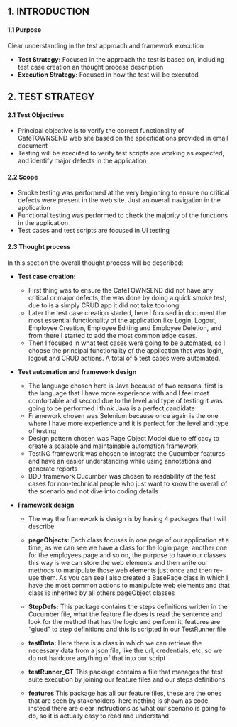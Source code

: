 
## 1. INTRODUCTION
#### 1.1 Purpose
Clear understanding in the test approach and framework execution 
	
-	**Test Strategy:** Focused in the approach the test is based on, including test case creation an thought process description 
-	**Execution Strategy:** Focused in how the test will be executed 


## 2. TEST STRATEGY
#### 2.1 Test Objectives
-	Principal objective is to verify the correct functionality of CaféTOWNSEND web site based on the specifications provided in email document
-	Testing will be executed to verify test scripts are working as expected, and identify major defects in the application 	

#### 2.2 Scope 
-   Smoke testing was performed at the very beginning to ensure no critical defects were 	present in the web site. Just an overall navigation in the application
-   Functional testing was performed to check the majority of the functions in the 	application 
- Test cases and test scripts are focused in UI testing

#### 2.3 Thought process
In this section the overall thought process will be described:

- **Test case creation:**
	- First thing was to ensure the CaféTOWNSEND did not have any critical or major defects, the was done by doing a quick smoke test, due to is a simply CRUD app it did not take too long.
	- Later the test case creation started, here I focused in document the most essential functionality of the application like Login, Logout, Employee Creation, Employee Editing and Employee Deletion, and from there I started to add the most common edge cases.
	- Then I focused in what test cases were going to be automated, so I choose the principal functionality of the application that was login, logout and CRUD actions. A total of 5 test cases were automated.

- **Test automation and framework design**
	- The language chosen here is Java because of two reasons, first is the language that I have more experience with and I feel most comfortable and second due to the level and type of testing it was going to be performed I think Java is a perfect candidate
	- Framework chosen was Selenium because once again is the one where I have more experience and it is perfect for the level and type of testing
	- Design pattern chosen was Page Object Model due to efficacy to create a scalable and maintainable automation framework
	- TestNG framework was chosen to integrate the Cucumber features and have an easier understanding while using annotations and generate reports
	- BDD framework Cucumber was chosen to readability of the test cases for non-technical people who just want to know the overall of the scenario and not dive into coding details	

- **Framework design**
    - The way the framework is design is by having 4 packages that I will describe

    - **pageObjects:**
Each class focuses in one page of our application at a time, as we can see we have a class for the login page, another one for the employees page and so on, the purpose to have our classes this way is we can store the web elements and then write our methods to manipulate those web elements just once and then re-use them.
As you can see I also created a BasePage class in which I have the most common actions to manipulate web elements and that class is inherited by all others pageObject classes

    - **StepDefs:**
This package contains the steps definitions written in the Cucumber file, what the feature file does is read the sentence and look for the method that has the logic and perform it, features are “glued” to step definitions and this is scripted in our TestRunner file

    - **testData:**
Here there is a class in which we can retrieve the necessary data from a json file, like the url, credentials, etc, so we do not hardcore anything of that into our script

    - **testRunner_CT**
 This package contains a file that manages the test suite execution by joining our feature files and our steps definitions

    - **features**
This package has all our feature files, these are the ones that are seen by stakeholders, here nothing is shown as code, instead there are clear instructions as what our scenario is going to do, so it is actually easy to read and understand
